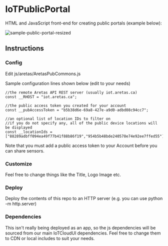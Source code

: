 # IoTPublicPortal
HTML and JavaScript front-end for creating public portals (example below):

![sample-public-portal-resized](https://user-images.githubusercontent.com/585401/176354127-3c6b96eb-d844-49b8-a0c2-d507b178bd45.jpg)

## Instructions

### Config
Edit js/aretas/AretasPubCommons.js

Sample configuration lines shown below (edit to your needs)

```
//the remote Aretas API REST server (usually iot.aretas.ca)
const __RHOST = "iot.aretas.ca";

//the public access token you created for your account
const __pubAccessToken = "b5b38d6e-69a8-427e-a9d0-adbd08c94cc7";

//an optional list of location IDs to filter on
//if you do not specify any, all of the public device locations will be displayed
const __locationIds = ["88289adbff094ea49f77b41f88b86f19","954b5b48bde240578e74e92ee7ffed55"];
```
Note that you must add a public access token to your Account before you can share sensors. 

### Customize

Feel free to change things like the Title, Logo Image etc. 

### Deploy 
Deploy the contents of this repo to an HTTP server (e.g. you can use python -m http.server)

### Dependencies

This isn't really being deployed as an app, so the js dependencies will be sourced from our main IoTCloudUI dependencies. Feel free to change them to CDN or local includes to suit your needs. 



